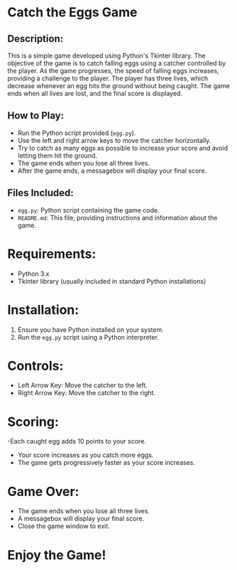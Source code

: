 # Catch the Eggs Game

## Description:
This is a simple game developed using Python's Tkinter library. The objective of the game is to catch falling eggs using a catcher controlled by the player. As the game progresses, the speed of falling eggs increases, providing a challenge to the player. The player has three lives, which decrease whenever an egg hits the ground without being caught. The game ends when all lives are lost, and the final score is displayed.

## How to Play:
- Run the Python script provided (`egg.py`).
- Use the left and right arrow keys to move the catcher horizontally.
- Try to catch as many eggs as possible to increase your score and avoid letting them hit the ground.
- The game ends when you lose all three lives.
- After the game ends, a messagebox will display your final score.

## Files Included:
- `egg.py`: Python script containing the game code.
- `README.md`: This file, providing instructions and information about the game.

# Requirements:
- Python 3.x
- Tkinter library (usually included in standard Python installations)

# Installation:
1. Ensure you have Python installed on your system.
2. Run the `egg.py` script using a Python interpreter.

# Controls:
- Left Arrow Key: Move the catcher to the left.
- Right Arrow Key: Move the catcher to the right.

# Scoring:
-Each caught egg adds 10 points to your score.
- Your score increases as you catch more eggs.
- The game gets progressively faster as your score increases.

# Game Over:
- The game ends when you lose all three lives.
- A messagebox will display your final score.
- Close the game window to exit.

# Enjoy the Game!
